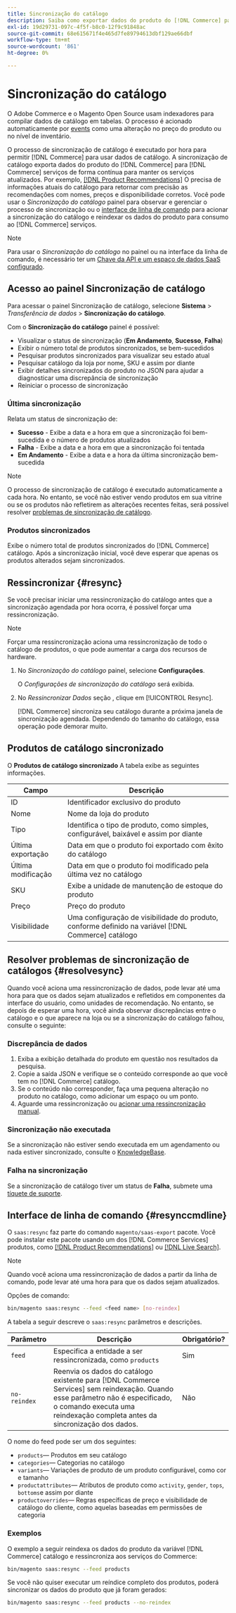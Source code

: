 ```yaml
---
title: Sincronização do catálogo
description: Saiba como exportar dados do produto do [!DNL Commerce] para [!DNL Commerce Services] de forma contínua, a fim de manter os serviços atualizados.
exl-id: 19d29731-097c-4f5f-b8c0-12f9c91848ac
source-git-commit: 68e615671f4e465d7fe89794613dbf129ae66dbf
workflow-type: tm+mt
source-wordcount: '861'
ht-degree: 0%

---
```


# Sincronização do catálogo

O Adobe Commerce e o Magento Open Source usam indexadores para compilar dados de catálogo em tabelas. O processo é acionado automaticamente por [events](https://docs.magento.com/user-guide/system/index-management-events.html) como uma alteração no preço do produto ou no nível de inventário.

O processo de sincronização de catálogo é executado por hora para permitir [!DNL Commerce] para usar dados de catálogo. A sincronização de catálogo exporta dados do produto do [!DNL Commerce] para [!DNL Commerce] serviços de forma contínua para manter os serviços atualizados. Por exemplo, [[!DNL Product Recommendations]](/help/product-recommendations/overview.md) O precisa de informações atuais do catálogo para retornar com precisão as recomendações com nomes, preços e disponibilidade corretos. Você pode usar o _Sincronização do catálogo_ painel para observar e gerenciar o processo de sincronização ou o [interface de linha de comando](#resynccmdline) para acionar a sincronização do catálogo e reindexar os dados do produto para consumo ao [!DNL Commerce] serviços.

>[!NOTE]
>
> Para usar o _Sincronização do catálogo_ no painel ou na interface da linha de comando, é necessário ter um [Chave da API e um espaço de dados SaaS configurado](saas.md).

## Acesso ao painel Sincronização de catálogo

Para acessar o painel Sincronização de catálogo, selecione **Sistema** > _Transferência de dados_ > **Sincronização do catálogo**.

Com o **Sincronização do catálogo** painel é possível:

- Visualizar o status de sincronização (**Em Andamento**, **Sucesso**, **Falha**)
- Exibir o número total de produtos sincronizados, se bem-sucedidos
- Pesquisar produtos sincronizados para visualizar seu estado atual
- Pesquisar catálogo da loja por nome, SKU e assim por diante
- Exibir detalhes sincronizados do produto no JSON para ajudar a diagnosticar uma discrepância de sincronização
- Reiniciar o processo de sincronização

### Última sincronização

Relata um status de sincronização de:

- **Sucesso** - Exibe a data e a hora em que a sincronização foi bem-sucedida e o número de produtos atualizados
- **Falha** - Exibe a data e a hora em que a sincronização foi tentada
- **Em Andamento** - Exibe a data e a hora da última sincronização bem-sucedida

>[!NOTE]
>
> O processo de sincronização de catálogo é executado automaticamente a cada hora. No entanto, se você não estiver vendo produtos em sua vitrine ou se os produtos não refletirem as alterações recentes feitas, será possível resolver [problemas de sincronização de catálogo](#resolvesync).

### Produtos sincronizados

Exibe o número total de produtos sincronizados do [!DNL Commerce] catálogo. Após a sincronização inicial, você deve esperar que apenas os produtos alterados sejam sincronizados.

## Ressincronizar {#resync}

Se você precisar iniciar uma ressincronização do catálogo antes que a sincronização agendada por hora ocorra, é possível forçar uma ressincronização.

>[!NOTE]
>
> Forçar uma ressincronização aciona uma ressincronização de todo o catálogo de produtos, o que pode aumentar a carga dos recursos de hardware.

1. No _Sincronização do catálogo_ painel, selecione **Configurações**.

   O _Configurações de sincronização do catálogo_ será exibida.

1. No _Ressincronizar Dados_ seção , clique em [!UICONTROL Resync].

   [!DNL Commerce] sincroniza seu catálogo durante a próxima janela de sincronização agendada. Dependendo do tamanho do catálogo, essa operação pode demorar muito.

## Produtos de catálogo sincronizado

O **Produtos de catálogo sincronizado** A tabela exibe as seguintes informações.

| Campo | Descrição |
|---|---|
| ID | Identificador exclusivo do produto |
| Nome | Nome da loja do produto |
| Tipo | Identifica o tipo de produto, como simples, configurável, baixável e assim por diante |
| Última exportação | Data em que o produto foi exportado com êxito do catálogo |
| Última modificação | Data em que o produto foi modificado pela última vez no catálogo |
| SKU | Exibe a unidade de manutenção de estoque do produto |
| Preço | Preço do produto |
| Visibilidade | Uma configuração de visibilidade do produto, conforme definido na variável [!DNL Commerce] catálogo |

## Resolver problemas de sincronização de catálogos {#resolvesync}

Quando você aciona uma ressincronização de dados, pode levar até uma hora para que os dados sejam atualizados e refletidos em componentes da interface do usuário, como unidades de recomendação. No entanto, se depois de esperar uma hora, você ainda observar discrepâncias entre o catálogo e o que aparece na loja ou se a sincronização do catálogo falhou, consulte o seguinte:

### Discrepância de dados

1. Exiba a exibição detalhada do produto em questão nos resultados da pesquisa.
1. Copie a saída JSON e verifique se o conteúdo corresponde ao que você tem no [!DNL Commerce] catálogo.
1. Se o conteúdo não corresponder, faça uma pequena alteração no produto no catálogo, como adicionar um espaço ou um ponto.
1. Aguarde uma ressincronização ou [acionar uma ressincronização manual](#resync).

### Sincronização não executada

Se a sincronização não estiver sendo executada em um agendamento ou nada estiver sincronizado, consulte o [KnowledgeBase](https://support.magento.com/hc/en-us/articles/360042224851).

### Falha na sincronização

Se a sincronização de catálogo tiver um status de **Falha**, submete uma [tíquete de suporte](https://support.magento.com/hc/en-us/articles/360000913794#submit-ticket).

## Interface de linha de comando {#resynccmdline}

O `saas:resync` faz parte do comando `magento/saas-export` pacote. Você pode instalar este pacote usando um dos [!DNL Commerce Services] produtos, como [[!DNL Product Recommendations]](/help/product-recommendations/install-configure.md) ou [[!DNL Live Search]](/help/live-search/install.md).

>[!NOTE]
>
> Quando você aciona uma ressincronização de dados a partir da linha de comando, pode levar até uma hora para que os dados sejam atualizados.

Opções de comando:

```bash
bin/magento saas:resync --feed <feed name> [no-reindex]
```

A tabela a seguir descreve o `saas:resync` parâmetros e descrições.

| Parâmetro | Descrição | Obrigatório? |
|---| ---| ---|
| `feed` | Especifica a entidade a ser ressincronizada, como `products` | Sim |
| `no-reindex` | Reenvia os dados do catálogo existente para [!DNL Commerce Services] sem reindexação. Quando esse parâmetro não é especificado, o comando executa uma reindexação completa antes da sincronização dos dados. | Não |

O nome do feed pode ser um dos seguintes:

- `products`— Produtos em seu catálogo
- `categories`— Categorias no catálogo
- `variants`— Variações de produto de um produto configurável, como cor e tamanho
- `productattributes`— Atributos de produto como `activity`, `gender`, `tops`, `bottoms`e assim por diante
- `productoverrides`— Regras específicas de preço e visibilidade de catálogo do cliente, como aquelas baseadas em permissões de categoria

### Exemplos

O exemplo a seguir reindexa os dados do produto da variável [!DNL Commerce] catálogo e ressincroniza aos serviços do Commerce:

```bash
bin/magento saas:resync --feed products
```

Se você não quiser executar um reíndice completo dos produtos, poderá sincronizar os dados do produto que já foram gerados:

```bash
bin/magento saas:resync --feed products --no-reindex
```
